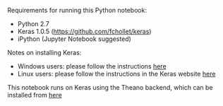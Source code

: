Requirements for running this Python notebook:
- Python 2.7
- Keras 1.0.5 (https://github.com/fchollet/keras)
- iPython (Jupyter Notebook suggested)

Notes on installing Keras:
- Windows users: please follow the instructions [here](http://stackoverflow.com/questions/34097988/how-do-i-install-keras-and-theano-in-anaconda-python-2-7-on-windows)
- Linux users: please follow the instructions in the Keras website [here](https://github.com/fchollet/keras)

This notebook runs on Keras using the Theano backend, which can be installed from [here](http://deeplearning.net/software/theano/install.html)
